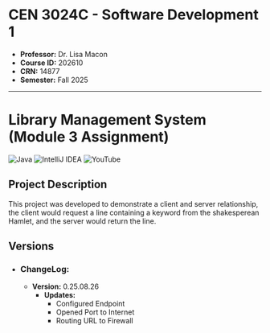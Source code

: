 # CEN 3024C - Software Development 1
* **Professor:** Dr. Lisa Macon
* **Course ID:** 202610
* **CRN:** 14877
* **Semester:** Fall 2025
***
# Library Management System (Module 3 Assignment)
![Java](https://img.shields.io/badge/java-%23ED8B00.svg?style=for-the-badge&logo=openjdk&logoColor=white) ![IntelliJ IDEA](https://img.shields.io/badge/IntelliJIDEA-000000.svg?style=for-the-badge&logo=intellij-idea&logoColor=white) ![YouTube](https://img.shields.io/badge/YouTube-%23FF0000.svg?style=for-the-badge&logo=YouTube&logoColor=white)

## Project Description
This project was developed to demonstrate a client and server relationship, the client would request a line containing a keyword from the shakesperean Hamlet, and the server would return the line.



## Versions
* ### ChangeLog:
    * **Version:** 0.25.08.26
        * **Updates:**
            * Configured Endpoint
            * Opened Port to Internet
            * Routing URL to Firewall
